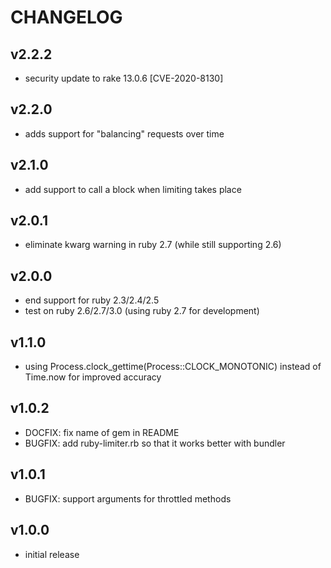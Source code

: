 # CHANGELOG

## v2.2.2

- security update to rake 13.0.6 [CVE-2020-8130]

## v2.2.0

- adds support for "balancing" requests over time

## v2.1.0

- add support to call a block when limiting takes place

## v2.0.1

- eliminate kwarg warning in ruby 2.7 (while still supporting 2.6)

## v2.0.0

- end support for ruby 2.3/2.4/2.5
- test on ruby 2.6/2.7/3.0 (using ruby 2.7 for development)

## v1.1.0

- using Process.clock_gettime(Process::CLOCK_MONOTONIC) instead of Time.now for improved accuracy

## v1.0.2

- DOCFIX: fix name of gem in README
- BUGFIX: add ruby-limiter.rb so that it works better with bundler

## v1.0.1

- BUGFIX: support arguments for throttled methods

## v1.0.0

- initial release
